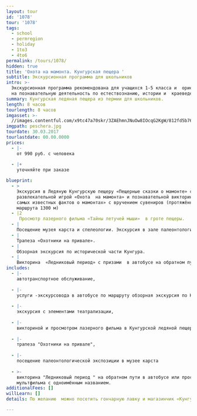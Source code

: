 ```yaml
---
layout: tour
id: '1078'
tour: '1078'
tags:
  - school
  - permregion
  - holiday
  - 1to3
  - 4to6
permalink: /tours/1078/
hidden: true
title: 'Охота на мамонта. Кунгурская пещера '
subtitle: Экскурсионная программа для школьников
intro: >-
  Экскурсионная программа рекомендована для учащихся 1-5 класса и  ориентирована
  на познавательную деятельность по естествознанию, истории и  краеведению.
summary: Кунгурская ледяная пещера из пермии для школьников.
length: 8 часов
tourlength: 8 часов
imgasset: >-
  //images.contentful.com/x9tc47a70skr/3ZAEhmnJNuOw8IOcqG2KgW/812fd5b76a105471cd0c589129578223/peschera.jpg
imgpath: peschera.jpg
tourdate: 30.03.2017
tourlastdate: 00.00.0000
prices:
  - |-
    от 990 руб. с человека
     
  - |+
    уточняйте при заказе

blueprint:
  - >
    Экскурсия в Ледяную Кунгурскую пещеру «Пещерные сказки о мамонте» с
    развлекательной игрой «Охота  на мамонта» и познавательной викториной « 10
    самых известных фактов о мамонтах» с вручением сувениров (протяжённость
    маршрута 1300 м)
  - |2
     Просмотр лазерного фильма «Тайны летучей мыши»  в гроте пещеры.
  - |
    Посещение музея карста и спелеологии. Экскурсия в зале палеонтологии.
  - |
    Трапеза «Охотники на привале».
  - |
    Обзорная экскурсия по исторической части Кунгура.
  - |
    Викторина  «Ледниковый период» с призами  в автобусе на обратном пути.
includes:
  - |-
    автотранспортное обслуживание, 
     
  - |-
    услуги -экскурсовода в автобусе по маршруту обзорная экскурсия по Кунгуру, 
     
  - |-
    экскурсия с элементами театрализации, 
     
  - |-
    викториной и просмотром лазерного фильма в Кунгурской ледяной пещере, 
     
  - |-
    трапеза "Охотники на привале", 
     
  - |-
    посещение палеонтологической экспозиции в музее карста
     
  - >-
    викторина "Ледниковый период " на обратном пути в автобусе или просмотр
    мультфильма с одноимённым названием.
additionalFees: []
willLearn: []
details: По желанию  можно посетить гончарную лавку и магазинчик «Кунгурские сладости»

---
```

